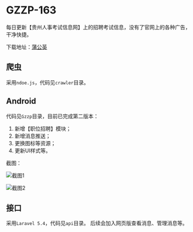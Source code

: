 # GZZP-163
每日更新【贵州人事考试信息网】上的招聘考试信息，没有了官网上的各种广告，干净快捷。

下载地址：[蒲公英](https://www.pgyer.com/gzzp)

## 爬虫

采用`ndoe.js`，代码见`crawler`目录。

## Android

代码见`Gzzp`目录，目前已完成第二版本：

1. 新增【职位招聘】模块；
2. 新增消息推送；
3. 更换图标等资源；
4. 更新UI样式等。

截图：

![截图1](http://7xrgqs.com1.z0.glb.clouddn.com/20170507_195452.png?imageView2/5/w/200/h/200/q/75|imageslim)

![截图2](http://7xrgqs.com1.z0.glb.clouddn.com/20170507_195455.png?imageView2/5/w/200/h/200/q/75|imageslim)

## 接口

采用`Laravel 5.4`，代码见`api`目录。
后续会加入网页版查看消息、管理消息等。
